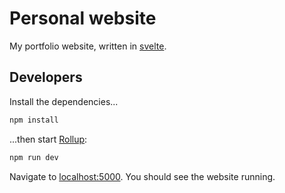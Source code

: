 # Personal website

My portfolio website, written in [svelte](https://svelte.dev).


## Developers

Install the dependencies...

```bash
npm install
```

...then start [Rollup](https://rollupjs.org):

```bash
npm run dev
```

Navigate to [localhost:5000](http://localhost:5000). You should see the website running. 
